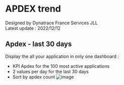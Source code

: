 # APDEX trend
Designed by Dynatrace France Services JLL  
Latest update : 2022/12/12


## Apdex - last 30 days
Display the all your application in only one dashboard :
- KPI Apdex for the 100 most active applications 
- 2 values per day for the last 30 days
- Sort by apdex count 
![image](https://user-images.githubusercontent.com/40337213/207013760-4cf219a6-042d-4478-adf0-f1ce3c330a8f.png)
